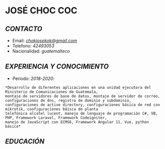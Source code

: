 # **JOSÉ CHOC COC**
## *CONTACTO*
+ Email: *chokjosekok@gmail.com*
+ Telefono: *42493053*
+ Nacionalidad: *guatemalteco*
## *EXPERIENCIA Y CONOCIMIENTO*
+ Periodo: *2018-2020*: 
 ~~~
 *Desarrollo de diferentes aplicaciones en una unidad ejecutora del Ministerio de Comunicaciones de Guatemala,
 montaje de servidores de base de datos, montaje de servidor de correo, configuraciones de dns, registro de dominio y subdominio,
 configuraciones de active directory, configuraciones básica de red con mikrotik, configuraciones báisca de planta
 telefónica alcatel lucent, manejo de lenguaje de programación C#, VB, PHP, Framework Laravel, Framework Codeigniter,
 manejo de JavaScript con ECMS6, Framework Angular 11, Vue, python básico*
 ~~~
## *EDUCACIÓN*
